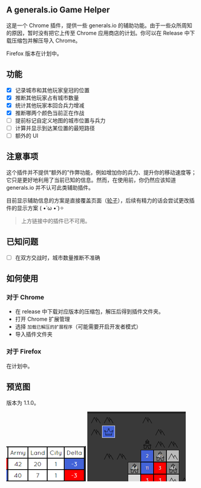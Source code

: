 ## A generals.io Game Helper

这是一个 Chrome 插件，提供一些 generals.io 的辅助功能。由于一些众所周知的原因，暂时没有把它上传至 Chrome 应用商店的计划。你可以在 Release 中下载压缩包并解压导入 Chrome。

Firefox 版本在计划中。

## 功能

- [x] 记录城市和其他玩家皇冠的位置  
- [x] 推断其他玩家占有城市数量  
- [x] 统计其他玩家本回合兵力增减  
- [x] 推断哪两个颜色当前正在作战  
- [ ] 提前标记自定义地图的城市位置与兵力  
- [ ] 计算并显示到达某位置的最短路径  
- [ ] 额外的 UI

## 注意事项

这个插件并不提供“额外的”作弊功能，例如增加你的兵力、提升你的移动速度等；它只是更好地利用了当前已知的信息。然而，在使用前，你仍然应该知道 generals.io 并不认可此类辅助插件。

目前显示辅助信息的方案是直接覆盖页面（[轮子](https://github.com/bshu2/generals-io-helper)），后续有精力的话会尝试更改插件的显示方案 ( •̀ ω •́ )✧

> 上方链接中的插件已不可用。

## 已知问题

- [ ] 在双方交战时，城市数量推断不准确

## 如何使用

### 对于 Chrome

- 在 release 中下载对应版本的压缩包，解压后得到插件文件夹。
- 打开 Chrome 扩展管理
- 选择 `加载已解压的扩展程序`（可能需要开启开发者模式）
- 导入插件文件夹

### 对于 Firefox

在计划中。

## 预览图

版本为 1.1.0。

![](./img/preview1.png)
![](./img/preview2.png)